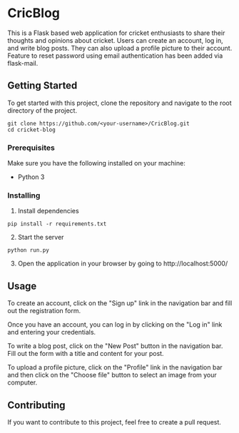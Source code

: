 # CricBlog

This is a Flask based web application for cricket enthusiasts to share their thoughts and opinions about cricket. Users can create an account, log in, and write blog posts. They can also upload a profile picture to their account. Feature to reset password using email authentication has been added via flask-mail.

## Getting Started

To get started with this project, clone the repository and navigate to the root directory of the project.

```
git clone https://github.com/<your-username>/CricBlog.git
cd cricket-blog
```

### Prerequisites

Make sure you have the following installed on your machine:
- Python 3

### Installing

1. Install dependencies
```
pip install -r requirements.txt
```

2. Start the server
```
python run.py
```

3. Open the application in your browser by going to http://localhost:5000/

## Usage

To create an account, click on the "Sign up" link in the navigation bar and fill out the registration form.

Once you have an account, you can log in by clicking on the "Log in" link and entering your credentials.

To write a blog post, click on the "New Post" button in the navigation bar. Fill out the form with a title and content for your post.

To upload a profile picture, click on the "Profile" link in the navigation bar and then click on the "Choose file" button to select an image from your computer.

## Contributing

If you want to contribute to this project, feel free to create a pull request.
